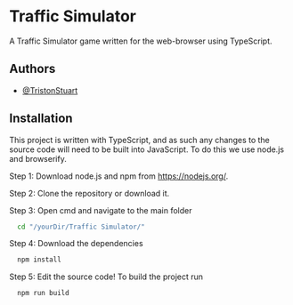 
# Traffic Simulator

A Traffic Simulator game written for the web-browser using TypeScript.


## Authors

- [@TristonStuart](https://github.com/TristonStuart)


## Installation

This project is written with TypeScript, and as such any changes to the source code will need to be built into JavaScript. To do this we use node.js and browserify.

Step 1: Download node.js and npm from https://nodejs.org/.

Step 2: Clone the repository or download it.

Step 3: Open cmd and navigate to the main folder
```bash
  cd "/yourDir/Traffic Simulator/"
```

Step 4: Download the dependencies
```bash
  npm install
```

Step 5: Edit the source code! To build the project run
```bash
  npm run build
```